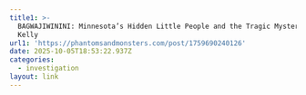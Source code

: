 ```yaml
---
title1: >-
  BAGWAJIWININI: Minnesota’s Hidden Little People and the Tragic Mystery of Kory
  Kelly 
url1: 'https://phantomsandmonsters.com/post/1759690240126'
date: 2025-10-05T18:53:22.937Z
categories:
  - investigation
layout: link
---
```


